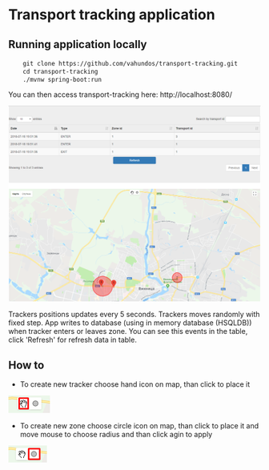 # Transport tracking application

## Running application locally

```
	git clone https://github.com/vahundos/transport-tracking.git
	cd transport-tracking
	./mvnw spring-boot:run
```

You can then access transport-tracking here: http://localhost:8080/

![Application](/raw/app_1.png)

Trackers positions updates every 5 seconds. Trackers moves randomly with fixed step.
App writes to database (using in memory database (HSQLDB)) when tracker enters or leaves zone. You can see this events in the table, click 'Refresh' for refresh data in table. 

## How to

- To create new tracker choose hand icon on map, than click to place it

![Hand icon](/raw/how_to_hand.png)

- To create new zone choose circle icon on map, than click to place it and move mouse to choose radius and than click agin to apply

![Circle icon](/raw/how_to_circle.png) 

